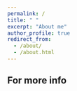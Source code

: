 ```yaml
---
permalink: /
title: " "
excerpt: "About me"
author_profile: true
redirect_from: 
  - /about/
  - /about.html
---
```


For more info
------

